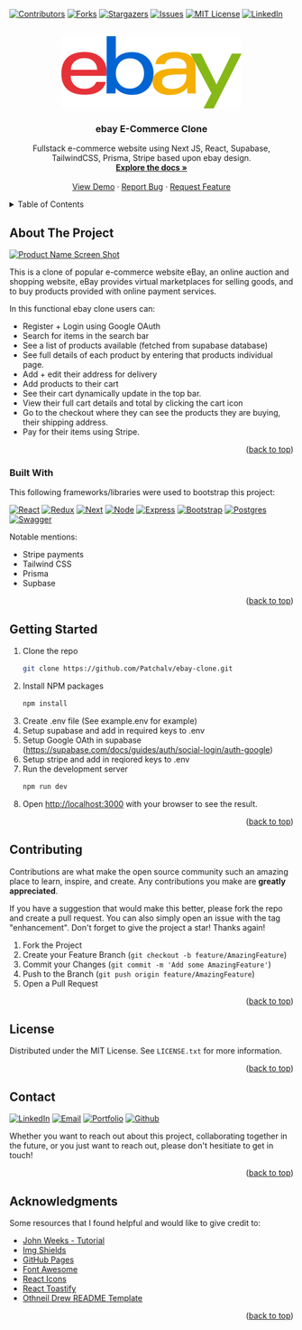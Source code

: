 <a name="readme-top"></a>

<!-- GETTING STARTED WITH THE README -->
<!--
*** 1. Search for repo_name and replace with github repo name
-->

<!-- PROJECT SHIELDS -->

[![Contributors][contributors-shield]][contributors-url]
[![Forks][forks-shield]][forks-url]
[![Stargazers][stars-shield]][stars-url]
[![Issues][issues-shield]][issues-url]
[![MIT License][license-shield]][license-url]
[![LinkedIn][linkedin-shield]][linkedin-url]

<!-- PROJECT LOGO -->
<br />
<div align="center">
  <a href="https://github.com/Patchalv/ebay-clone">
    <img src="./public/images/ebay_logo.png" alt="Logo" >
  </a>

  <h3 align="center">ebay E-Commerce Clone</h3>

  <p align="center">
    Fullstack e-commerce website using Next JS, React, Supabase, TailwindCSS, Prisma, Stripe based upon ebay design. 
    <br />
    <a href="https://github.com/Patchalv/ebay-clone"><strong>Explore the docs »</strong></a>
    <br />
    <br />
    <a href="https://github.com/Patchalv/ebay-clone">View Demo</a>
    ·
    <a href="https://github.com/Patchalv/ebay-clone/issues">Report Bug</a>
    ·
    <a href="https://github.com/Patchalv/ebay-clone/issues">Request Feature</a>
  </p>
</div>

<!-- TABLE OF CONTENTS -->
<details>
  <summary>Table of Contents</summary>
  <ol>
    <li>
      <a href="#about-the-project">About The Project</a>
      <ul>
        <li><a href="#built-with">Built With</a></li>
      </ul>
    </li>
    <li>
      <a href="#getting-started">Getting Started</a>
    </li>
    <li><a href="#contributing">Contributing</a></li>
    <li><a href="#license">License</a></li>
    <li><a href="#contact">Contact</a></li>
    <li><a href="#acknowledgments">Acknowledgments</a></li>
  </ol>
</details>

<!-- ABOUT THE PROJECT -->

## About The Project

[![Product Name Screen Shot][product-screenshot]](https://example.com)

This is a clone of popular e-commerce website eBay, an online auction and shopping website, eBay provides virtual marketplaces for selling goods, and to buy products provided with online payment services.

In this functional ebay clone users can:

-   Register + Login using Google OAuth
-   Search for items in the search bar
-   See a list of products available (fetched from supabase database)
-   See full details of each product by entering that products individual page.
-   Add + edit their address for delivery
-   Add products to their cart
-   See their cart dynamically update in the top bar.
-   View their full cart details and total by clicking the cart icon
-   Go to the checkout where they can see the products they are buying, their shipping address.
-   Pay for their items using Stripe.

<p align="right">(<a href="#readme-top">back to top</a>)</p>

### Built With

This following frameworks/libraries were used to bootstrap this project:

[![React][React.js]][React-url]
[![Redux][Redux.js]][Redux-url]
[![Next][Next.js]][Next-url]
[![Node][Node.js]][Node-url]
[![Express][Express.js]][Express-url]
[![Bootstrap][Bootstrap.com]][Bootstrap-url]
[![Postgres][postgresql]][postgresql-url]
[![Swagger][swagger]][swagger-url]

Notable mentions:

-   Stripe payments
-   Tailwind CSS
-   Prisma
-   Supbase

<p align="right">(<a href="#readme-top">back to top</a>)</p>

<!-- GETTING STARTED -->

## Getting Started

1. Clone the repo
    ```sh
    git clone https://github.com/Patchalv/ebay-clone.git
    ```
2. Install NPM packages
    ```sh
    npm install
    ```
3. Create .env file (See example.env for example)
4. Setup supabase and add in required keys to .env
5. Setup Google OAth in supabase (https://supabase.com/docs/guides/auth/social-login/auth-google)
6. Setup stripe and add in reqiored keys to .env
7. Run the development server
    ```sh
    npm run dev
    ```
8. Open [http://localhost:3000](http://localhost:3000) with your browser to see the result.

<p align="right">(<a href="#readme-top">back to top</a>)</p>

<!-- CONTRIBUTING -->

## Contributing

Contributions are what make the open source community such an amazing place to learn, inspire, and create. Any contributions you make are **greatly appreciated**.

If you have a suggestion that would make this better, please fork the repo and create a pull request. You can also simply open an issue with the tag "enhancement".
Don't forget to give the project a star! Thanks again!

1. Fork the Project
2. Create your Feature Branch (`git checkout -b feature/AmazingFeature`)
3. Commit your Changes (`git commit -m 'Add some AmazingFeature'`)
4. Push to the Branch (`git push origin feature/AmazingFeature`)
5. Open a Pull Request

<p align="right">(<a href="#readme-top">back to top</a>)</p>

<!-- LICENSE -->

## License

Distributed under the MIT License. See `LICENSE.txt` for more information.

<p align="right">(<a href="#readme-top">back to top</a>)</p>

<!-- CONTACT -->

## Contact

[![LinkedIn][linkedin-contact-shield]][linkedin-url]
[![Email][email-shield]][email-url]
[![Portfolio][portfolio-shield]][portfolio-url]
[![Github][github-shield]][github-url]

Whether you want to reach out about this project, collaborating together in the future, or you just want to reach out, please don't hesitiate to get in touch!

<p align="right">(<a href="#readme-top">back to top</a>)</p>

<!-- ACKNOWLEDGMENTS -->

## Acknowledgments

Some resources that I found helpful and would like to give credit to:

-   [John Weeks - Tutorial](https://github.com/John-Weeks-Dev)
-   [Img Shields](https://shields.io)
-   [GitHub Pages](https://pages.github.com)
-   [Font Awesome](https://fontawesome.com)
-   [React Icons](https://react-icons.github.io/react-icons/search)
-   [React Toastify](https://github.com/fkhadra/react-toastify)
-   [Othneil Drew README Template](https://github.com/othneildrew/Best-README-Template)

<p align="right">(<a href="#readme-top">back to top</a>)</p>

<!-- MARKDOWN LINKS & IMAGES -->
<!-- https://www.markdownguide.org/basic-syntax/#reference-style-links -->

<!-- Project Specfic -->

[product-screenshot]: ./public/images/screenshot.gif
[product-logo]: ./public/images/ebay_logo.png

<!-- Project Shields -->

[contributors-shield]: https://img.shields.io/github/contributors/Patchalv/ebay-clone.svg?style=for-the-badge
[contributors-url]: https://github.com/Patchalv/ebay-clone/graphs/contributors
[forks-shield]: https://img.shields.io/github/forks/Patchalv/ebay-clone.svg?style=for-the-badge
[forks-url]: https://github.com/Patchalv/ebay-clone/network/members
[stars-shield]: https://img.shields.io/github/stars/Patchalv/ebay-clone.svg?style=for-the-badge
[stars-url]: https://github.com/Patchalv/ebay-clone/stargazers
[issues-shield]: https://img.shields.io/github/issues/Patchalv/ebay-clone.svg?style=for-the-badge
[issues-url]: https://github.com/Patchalv/ebay-clone/issues
[license-shield]: https://img.shields.io/github/license/Patchalv/ebay-clone.svg?style=for-the-badge
[license-url]: https://github.com/Patchalv/ebay-clone/blob/master/LICENSE.txt
[linkedin-shield]: https://img.shields.io/badge/-LinkedIn-black.svg?style=for-the-badge&logo=linkedin&colorB=555

<!-- Social Mediua -->

[linkedin-contact-shield]: https://img.shields.io/badge/LinkedIn-0077B5?style=for-the-badge&logo=linkedin&logoColor=white
[linkedin-url]: https://www.linkedin.com/in/patrickalvarezeades/
[email-shield]: https://img.shields.io/badge/Gmail-D14836?style=for-the-badge&logo=gmail&logoColor=white
[email-url]: mailto:p.alvarezeades@gmail.com
[portfolio-shield]: https://img.shields.io/badge/website-000000?style=for-the-badge&logo=About.me&logoColor=white
[portfolio-url]: https://patrickalvarez.com/
[github-shield]: https://img.shields.io/badge/GitHub-100000?style=for-the-badge&logo=github&logoColor=white
[github-url]: https://github.com/Patchalv

<!-- Languages & Tech used -->

[Angular.io]: https://img.shields.io/badge/Angular-DD0031?style=for-the-badge&logo=angular&logoColor=white
[Angular-url]: https://angular.io/
[Bootstrap.com]: https://img.shields.io/badge/Bootstrap-563D7C?style=for-the-badge&logo=bootstrap&logoColor=white
[Bootstrap-url]: https://getbootstrap.com
[CSS]: https://img.shields.io/badge/CSS3-1572B6?style=for-the-badge&logo=css3&logoColor=white
[CSS-url]: #
[Express.js]: https://img.shields.io/badge/Express.js-404D59?style=for-the-badge
[Express-url]: https://expressjs.com/
[HTML]: https://img.shields.io/badge/HTML5-E34F26?style=for-the-badge&logo=html5&logoColor=white
[HTML-url]: #
[JavaScript]: https://img.shields.io/badge/JavaScript-323330?style=for-the-badge&logo=javascript&logoColor=F7DF1E
[JavaScript-url]: #
[JQuery.com]: https://img.shields.io/badge/jQuery-0769AD?style=for-the-badge&logo=jquery&logoColor=white
[JQuery-url]: https://jquery.com
[Laravel.com]: https://img.shields.io/badge/Laravel-FF2D20?style=for-the-badge&logo=laravel&logoColor=white
[Laravel-url]: https://laravel.com
[Next.js]: https://img.shields.io/badge/next.js-000000?style=for-the-badge&logo=nextdotjs&logoColor=white
[Next-url]: https://nextjs.org/
[Node.js]: https://img.shields.io/badge/Node.js-43853D?style=for-the-badge&logo=node.js&logoColor=white
[Node-url]: https://nodejs.org/
[postgresql]: https://img.shields.io/badge/postgresql-4169e1?style=for-the-badge&logo=nextdotjs&logoColor=white
[postgresql-url]: https://www.postgresql.org/
[React.js]: https://img.shields.io/badge/React-20232A?style=for-the-badge&logo=react&logoColor=61DAFB
[React-url]: https://reactjs.org/
[Redux.js]: https://img.shields.io/badge/Redux-593D88?style=for-the-badge&logo=redux&logoColor=white
[Redux-url]: https://redux.js.org/
[swagger]: https://img.shields.io/badge/-Swagger-%23Clojure?style=for-the-badge&logo=swagger&logoColor=white
[swagger-url]: https://swagger.io/
[Svelte.dev]: https://img.shields.io/badge/Svelte-4A4A55?style=for-the-badge&logo=svelte&logoColor=FF3E00
[Svelte-url]: https://svelte.dev/
[Vue.js]: https://img.shields.io/badge/Vue.js-35495E?style=for-the-badge&logo=vuedotjs&logoColor=4FC08D
[Vue-url]: https://vuejs.org/
